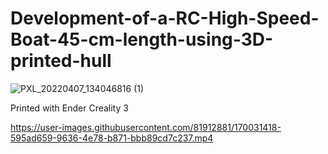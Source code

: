 # Development-of-a-RC-High-Speed-Boat-45-cm-length-using-3D-printed-hull

![PXL_20220407_134046816 (1)](https://user-images.githubusercontent.com/81912881/170030390-ff4669cc-dad2-4f02-b0d5-b52372c2fbf3.jpg)

Printed with Ender Creality 3



https://user-images.githubusercontent.com/81912881/170031418-595ad659-9636-4e78-b871-bbb89cd7c237.mp4

